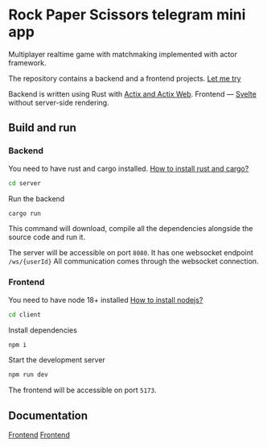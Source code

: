 # Rock Paper Scissors telegram mini app
Multiplayer realtime game with matchmaking implemented with actor framework.

The repository contains a backend and a frontend projects.
[Let me try](https://t.me/rpsMiniAppBot)

Backend is written using Rust with [Actix and Actix Web](https://actix.rs).
Frontend — [Svelte](https://svelte.dev) without server-side rendering.
## Build and run
### Backend
You need to have rust and cargo installed.
[How to install rust and cargo?](https://www.rust-lang.org/tools/install)

```bash
cd server
```
Run the backend
```bash
cargo run
```
This command will download, compile all the dependencies alongside the source code and run it.

The server will be accessible on port `8080`. It has one websocket endpoint `/ws/{userId}`
All communication comes through the websocket connection.

### Frontend
You need to have node 18+ installed
[How to install nodejs?](https://nodejs.org/en/download/package-manager)
```bash
cd client
```

Install dependencies
```bash
npm i
```

Start the development server
```bash
npm run dev
```

The frontend will be accessible on port `5173`.

## Documentation
[Frontend](/client/README.md)
[Frontend](/server/README.md)